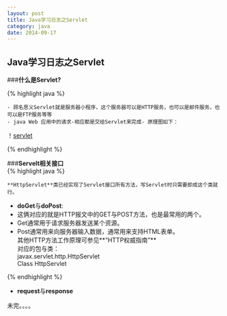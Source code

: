```yaml
---
layout: post
title: Java学习日志之Servlet
category: java
date: 2014-09-17
---
```

## Java学习日志之Servlet

###**什么是Servlet?**

{% highlight java %}
>
    - 顾名思义Servlet就是服务器小程序，这个服务器可以是HTTP服务，也可以是邮件服务，也可以是FTP服务等等
    - java Web 应用中的请求-相应都是交给Servlet来完成- 原理图如下：   
！[servlet](http://www.blogjava.net/images/blogjava_net/fancydeepin/myself/servlet.png)

{% endhighlight %}

###**Servelt相关接口**    
{% highlight java %}
>
    **HttpServlet**类已经实现了Servlet接口所有方法，写Servlet时只需要即成这个类就行。
- **doGet**与**doPost**:   
 - 这俩对应的就是HTTP报文中的GET与POST方法，也是最常用的两个。   
 - Get通常用于请求服务器发送某个资源。   
 - Post通常用来向服务器输入数据，通常用来支持HTML表单。   
 其他HTTP方法工作原理可参见**“HTTP权威指南”**      
    对应的包与类：   
    javax.servlet.http.HttpServlet   
    Class HttpServlet   

 {% endhighlight %}   

- **request**与**response**

未完。。。。
